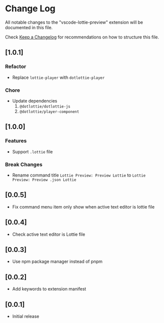 # Change Log

All notable changes to the "vscode-lottie-preview" extension will be documented in this file.

Check [Keep a Changelog](http://keepachangelog.com/) for recommendations on how to structure this file.

## [1.0.1]

### Refactor

- Replace `lottie-player` with `dotlottie-player`

### Chore

- Update dependencies
  1. `@dotlottie/dotlottie-js`
  2. `@dotlottie/player-component`

## [1.0.0]

### Features

- Support `.lottie` file

### Break Changes

- Rename command title `Lottie Preview: Preview Lottie` to `Lottie Preview: Preview .json Lottie`

## [0.0.5]

- Fix command menu item only show when active text editor is lottie file

## [0.0.4]

- Check active text editor is Lottie file

## [0.0.3]

- Use npm package manager instead of pnpm

## [0.0.2]

- Add keywords to extension manifest

## [0.0.1]

- Initial release
